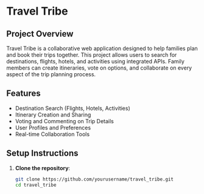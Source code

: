 # Travel Tribe

## Project Overview

Travel Tribe is a collaborative web application designed to help families plan and book their trips together. This project allows users to search for destinations, flights, hotels, and activities using integrated APIs. Family members can create itineraries, vote on options, and collaborate on every aspect of the trip planning process.

## Features

- Destination Search (Flights, Hotels, Activities)
- Itinerary Creation and Sharing
- Voting and Commenting on Trip Details
- User Profiles and Preferences
- Real-time Collaboration Tools

## Setup Instructions

1. **Clone the repository**:
   ```bash
   git clone https://github.com/yourusername/travel_tribe.git
   cd travel_tribe
   ```
